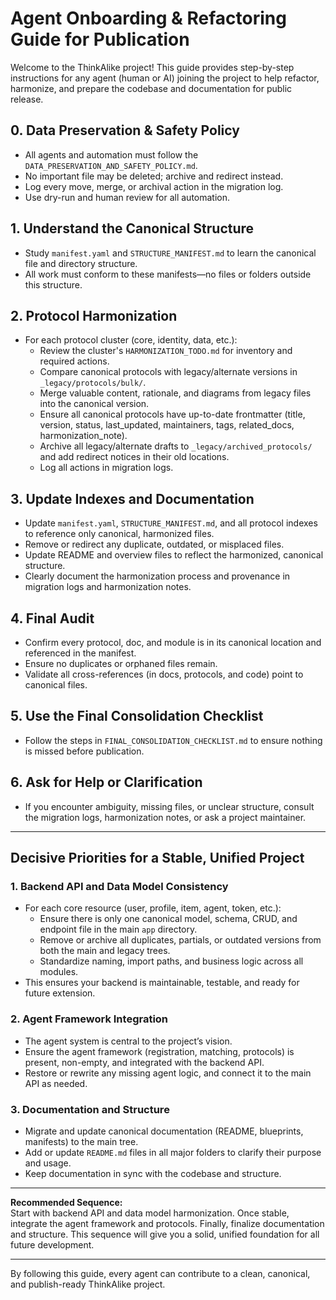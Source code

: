 # Agent Onboarding & Refactoring Guide for Publication

Welcome to the ThinkAlike project! This guide provides step-by-step instructions for any agent (human or AI) joining the project to help refactor, harmonize, and prepare the codebase and documentation for public release.

## 0. Data Preservation & Safety Policy
- All agents and automation must follow the `DATA_PRESERVATION_AND_SAFETY_POLICY.md`.
- No important file may be deleted; archive and redirect instead.
- Log every move, merge, or archival action in the migration log.
- Use dry-run and human review for all automation.

## 1. Understand the Canonical Structure
- Study `manifest.yaml` and `STRUCTURE_MANIFEST.md` to learn the canonical file and directory structure.
- All work must conform to these manifests—no files or folders outside this structure.

## 2. Protocol Harmonization
- For each protocol cluster (core, identity, data, etc.):
  - Review the cluster's `HARMONIZATION_TODO.md` for inventory and required actions.
  - Compare canonical protocols with legacy/alternate versions in `_legacy/protocols/bulk/`.
  - Merge valuable content, rationale, and diagrams from legacy files into the canonical version.
  - Ensure all canonical protocols have up-to-date frontmatter (title, version, status, last_updated, maintainers, tags, related_docs, harmonization_note).
  - Archive all legacy/alternate drafts to `_legacy/archived_protocols/` and add redirect notices in their old locations.
  - Log all actions in migration logs.

## 3. Update Indexes and Documentation
- Update `manifest.yaml`, `STRUCTURE_MANIFEST.md`, and all protocol indexes to reference only canonical, harmonized files.
- Remove or redirect any duplicate, outdated, or misplaced files.
- Update README and overview files to reflect the harmonized, canonical structure.
- Clearly document the harmonization process and provenance in migration logs and harmonization notes.

## 4. Final Audit
- Confirm every protocol, doc, and module is in its canonical location and referenced in the manifest.
- Ensure no duplicates or orphaned files remain.
- Validate all cross-references (in docs, protocols, and code) point to canonical files.

## 5. Use the Final Consolidation Checklist
- Follow the steps in `FINAL_CONSOLIDATION_CHECKLIST.md` to ensure nothing is missed before publication.

## 6. Ask for Help or Clarification
- If you encounter ambiguity, missing files, or unclear structure, consult the migration logs, harmonization notes, or ask a project maintainer.

---

## Decisive Priorities for a Stable, Unified Project

### 1. Backend API and Data Model Consistency
- For each core resource (user, profile, item, agent, token, etc.):
  - Ensure there is only one canonical model, schema, CRUD, and endpoint file in the main `app` directory.
  - Remove or archive all duplicates, partials, or outdated versions from both the main and legacy trees.
  - Standardize naming, import paths, and business logic across all modules.
- This ensures your backend is maintainable, testable, and ready for future extension.

### 2. Agent Framework Integration
- The agent system is central to the project’s vision.
- Ensure the agent framework (registration, matching, protocols) is present, non-empty, and integrated with the backend API.
- Restore or rewrite any missing agent logic, and connect it to the main API as needed.

### 3. Documentation and Structure
- Migrate and update canonical documentation (README, blueprints, manifests) to the main tree.
- Add or update `README.md` files in all major folders to clarify their purpose and usage.
- Keep documentation in sync with the codebase and structure.

---

**Recommended Sequence:**  
Start with backend API and data model harmonization. Once stable, integrate the agent framework and protocols. Finally, finalize documentation and structure. This sequence will give you a solid, unified foundation for all future development.

---

By following this guide, every agent can contribute to a clean, canonical, and publish-ready ThinkAlike project.
